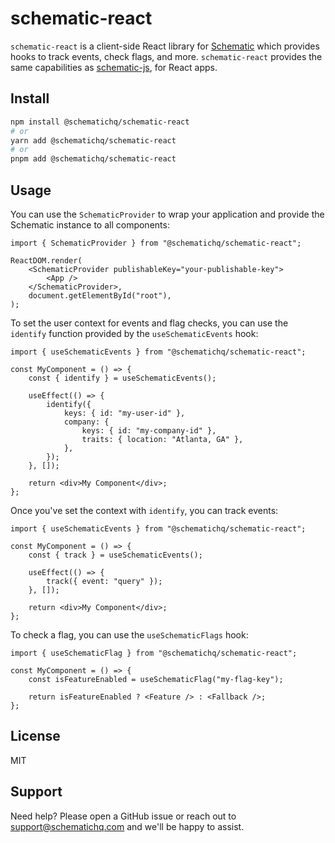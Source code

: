 # schematic-react

`schematic-react` is a client-side React library for [Schematic](https://schematichq.com) which provides hooks to track events, check flags, and more. `schematic-react` provides the same capabilities as [schematic-js](https://github.com/schematichq/schematic-js/tree/main/js), for React apps.

## Install

```bash
npm install @schematichq/schematic-react
# or
yarn add @schematichq/schematic-react
# or
pnpm add @schematichq/schematic-react
```

## Usage

You can use the `SchematicProvider` to wrap your application and provide the Schematic instance to all components:

```tsx
import { SchematicProvider } from "@schematichq/schematic-react";

ReactDOM.render(
    <SchematicProvider publishableKey="your-publishable-key">
        <App />
    </SchematicProvider>,
    document.getElementById("root"),
);
```

To set the user context for events and flag checks, you can use the `identify` function provided by the `useSchematicEvents` hook:

```tsx
import { useSchematicEvents } from "@schematichq/schematic-react";

const MyComponent = () => {
    const { identify } = useSchematicEvents();

    useEffect(() => {
        identify({
            keys: { id: "my-user-id" },
            company: {
                keys: { id: "my-company-id" },
                traits: { location: "Atlanta, GA" },
            },
        });
    }, []);

    return <div>My Component</div>;
};
```

Once you've set the context with `identify`, you can track events:

```tsx
import { useSchematicEvents } from "@schematichq/schematic-react";

const MyComponent = () => {
    const { track } = useSchematicEvents();

    useEffect(() => {
        track({ event: "query" });
    }, []);

    return <div>My Component</div>;
};
```

To check a flag, you can use the `useSchematicFlags` hook:

```tsx
import { useSchematicFlag } from "@schematichq/schematic-react";

const MyComponent = () => {
    const isFeatureEnabled = useSchematicFlag("my-flag-key");

    return isFeatureEnabled ? <Feature /> : <Fallback />;
};
```

## License

MIT

## Support

Need help? Please open a GitHub issue or reach out to [support@schematichq.com](mailto:support@schematichq.com) and we'll be happy to assist.
